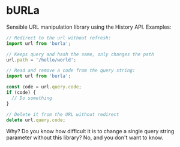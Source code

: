 #  bURLa

Sensible URL manipulation library using the History API. Examples:

```js
// Redirect to the url without refresh:
import url from 'burla';

// Keeps query and hash the same, only changes the path
url.path = '/hello/world';
```

```js
// Read and remove a code from the query string:
import url from 'burla';

const code = url.query.code;
if (code) {
  // Do something
}

// Delete it from the URL without redirect
delete url.query.code;
```

Why? Do you know how difficult it is to change a single query string parameter without this library? No, and you don't want to know.
